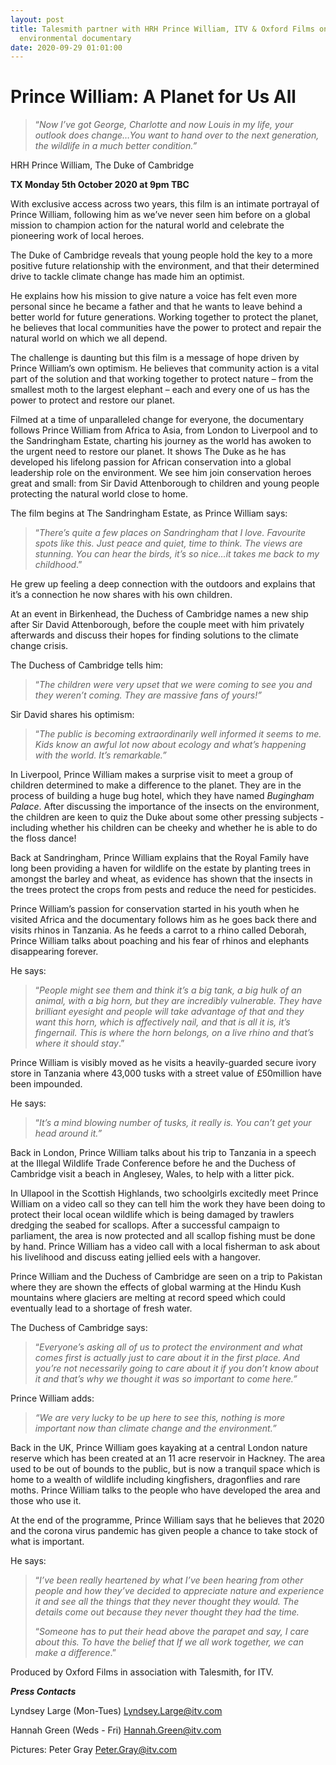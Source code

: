 ```yaml
---
layout: post
title: Talesmith partner with HRH Prince William, ITV & Oxford Films on
  environmental documentary
date: 2020-09-29 01:01:00
---
```

# **Prince William: A Planet for Us All**

> “*Now I’ve got George, Charlotte and now Louis in my life, your outlook does change…You want to hand over to the next generation, the wildlife in a much better condition.”*

HRH Prince William, The Duke of Cambridge

**TX Monday 5th October 2020 at 9pm TBC**

With exclusive access across two years, this film is an intimate portrayal of Prince William, following him as we’ve never seen him before on a global mission to champion action for the natural world and celebrate the pioneering work of local heroes.

The Duke of Cambridge reveals that young people hold the key to a more positive future relationship with the environment, and that their determined drive to tackle climate change has made him an optimist.

He explains how his mission to give nature a voice has felt even more personal since he became a father and that he wants to leave behind a better world for future generations. Working together to protect the planet, he believes that local communities have the power to protect and repair the natural world on which we all depend.

The challenge is daunting but this film is a message of hope driven by Prince William’s own optimism. He believes that community action is a vital part of the solution and that working together to protect nature – from the smallest moth to the largest elephant – each and every one of us has the power to protect and restore our planet.

Filmed at a time of unparalleled change for everyone, the documentary follows Prince William from Africa to Asia, from London to Liverpool and to the Sandringham Estate, charting his journey as the world has awoken to the urgent need to restore our planet. It shows The Duke as he has developed his lifelong passion for African conservation into a global leadership role on the environment. We see him join conservation heroes great and small: from Sir David Attenborough to children and young people protecting the natural world close to home. 

The film begins at The Sandringham Estate, as Prince William says: 

> “*There’s quite a few places on Sandringham that I love. Favourite spots like this. Just peace and quiet, time to think. The views are stunning. You can hear the birds, it’s so nice…it takes me back to my childhood*.”

He grew up feeling a deep connection with the outdoors and explains that it’s a connection he now shares with his own children.

At an event in Birkenhead, the Duchess of Cambridge names a new ship after Sir David Attenborough, before the couple meet with him privately afterwards and discuss their hopes for finding solutions to the climate change crisis.

The Duchess of Cambridge tells him: 

> “*The children were very upset that we were coming to see you and they weren’t coming. They are massive fans of yours!”*

Sir David shares his optimism: 

> “*The public is becoming extraordinarily well informed it seems to me. Kids know an awful lot now about ecology and what’s happening with the world. It’s remarkable.”*

In Liverpool, Prince William makes a surprise visit to meet a group of children determined to make a difference to the planet. They are in the process of building a huge bug hotel, which they have named *Bugingham Palace*. After discussing the importance of the insects on the environment, the children are keen to quiz the Duke about some other pressing subjects - including whether his children can be cheeky and whether he is able to do the floss dance!

Back at Sandringham, Prince William explains that the Royal Family have long been providing a haven for wildlife on the estate by planting trees in amongst the barley and wheat, as evidence has shown that the insects in the trees protect the crops from pests and reduce the need for pesticides.

Prince William’s passion for conservation started in his youth when he visited Africa and the documentary follows him as he goes back there and visits rhinos in Tanzania. As he feeds a carrot to a rhino called Deborah, Prince William talks about poaching and his fear of rhinos and elephants disappearing forever.

He says: 

> “*People might see them and think it’s a big tank, a big hulk of an animal, with a big horn, but they are incredibly vulnerable. They have brilliant eyesight and people will take advantage of that and they want this horn, which is affectively nail, and that is all it is, it’s fingernail.* *This is where the horn belongs, on a live rhino and that’s where it should stay*.”

Prince William is visibly moved as he visits a heavily-guarded secure ivory store in Tanzania where 43,000 tusks with a street value of £50million have been impounded.

He says: 

> “*It’s a mind blowing number of tusks, it really is. You can’t get your head around it.”*

Back in London, Prince William talks about his trip to Tanzania in a speech at the Illegal Wildlife Trade Conference before he and the Duchess of Cambridge visit a beach in Anglesey, Wales, to help with a litter pick.

In Ullapool in the Scottish Highlands, two schoolgirls excitedly meet Prince William on a video call so they can tell him the work they have been doing to protect their local ocean wildlife which is being damaged by trawlers dredging the seabed for scallops. After a successful campaign to parliament, the area is now protected and all scallop fishing must be done by hand. Prince William has a video call with a local fisherman to ask about his livelihood and discuss eating jellied eels with a hangover.

Prince William and the Duchess of Cambridge are seen on a trip to Pakistan where they are shown the effects of global warming at the Hindu Kush mountains where glaciers are melting at record speed which could eventually lead to a shortage of fresh water.

The Duchess of Cambridge says: 

> “*Everyone’s asking all of us to protect the environment and what comes first is actually just to care about it in the first place. And you’re not necessarily going to care about it if you don’t know about it and that’s why we thought it was so important to come here.”*

Prince William adds: 

> *“We are very lucky to be up here to see this, nothing is more important now than climate change and the environment.”*

Back in the UK, Prince William goes kayaking at a central London nature reserve which has been created at an 11 acre reservoir in Hackney. The area used to be out of bounds to the public, but is now a tranquil space which is home to a wealth of wildlife including kingfishers, dragonflies and rare moths. Prince William talks to the people who have developed the area and those who use it.

At the end of the programme, Prince William says that he believes that 2020 and the corona virus pandemic has given people a chance to take stock of what is important.

He says: 

> “*I’ve been really heartened by what I’ve been hearing from other people and how they’ve decided to appreciate nature and experience it and see all the things that they never thought they would. The details come out because they never thought they had the time.*
>
> “*Someone has to put their head above the parapet and say, I care about this. To have the belief that If we all work together, we can make a difference*.”

Produced by Oxford Films in association with Talesmith, for ITV.

***Press Contacts***

Lyndsey Large (Mon-Tues) Lyndsey.Large@itv.com

Hannah Green (Weds - Fri) Hannah.Green@itv.com

Pictures: Peter Gray Peter.Gray@itv.com